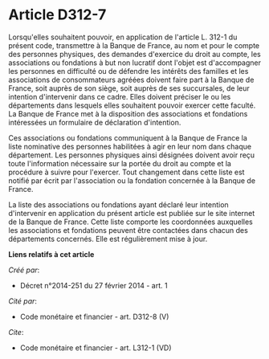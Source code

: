 # Article D312-7

Lorsqu'elles souhaitent pouvoir, en application de l'article L. 312-1 du présent code, transmettre à la Banque de France, au
nom et pour le compte des personnes physiques, des demandes d'exercice du droit au compte, les associations ou fondations à
but non lucratif dont l'objet est d'accompagner les personnes en difficulté ou de défendre les intérêts des familles et les
associations de consommateurs agréées doivent faire part à la Banque de France, soit auprès de son siège, soit auprès de ses
succursales, de leur intention d'intervenir dans ce cadre. Elles doivent préciser le ou les départements dans lesquels elles
souhaitent pouvoir exercer cette faculté. La Banque de France met à la disposition des associations et fondations intéressées
un formulaire de déclaration d'intention. 

Ces associations ou fondations communiquent à la Banque de France la liste nominative des personnes habilitées à agir en leur
nom dans chaque département. Les personnes physiques ainsi désignées doivent avoir reçu toute l'information nécessaire sur la
portée du droit au compte et la procédure à suivre pour l'exercer. Tout changement dans cette liste est notifié par écrit par
l'association ou la fondation concernée à la Banque de France. 

La liste des associations ou fondations ayant déclaré leur intention d'intervenir en application du présent article est
publiée sur le site internet de la Banque de France. Cette liste comporte les coordonnées auxquelles les associations et
fondations peuvent être contactées dans chacun des départements concernés. Elle est régulièrement mise à jour.

**Liens relatifs à cet article**

_Créé par_:

  - Décret n°2014-251 du 27 février 2014 - art. 1

_Cité par_:

  - Code monétaire et financier - art. D312-8 (V)

_Cite_:

  - Code monétaire et financier - art. L312-1 (VD)
